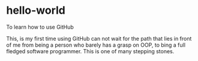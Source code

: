 # hello-world
To learn how to use GitHub

This, is my first time using GitHub can not wait for the
path that lies in front of me from being a person who barely 
has a grasp on OOP, to bing a full fledged software programmer.
This is one of many stepping stones. 
